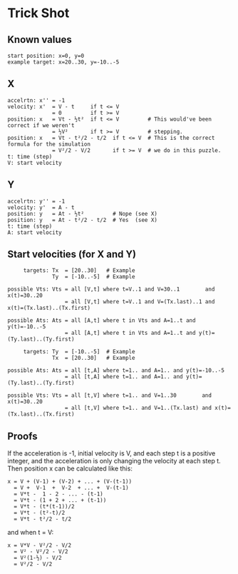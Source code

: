 # Trick Shot


## Known values
```
start position: x=0, y=0
example target: x=20..30, y=-10..-5
```

## X
```
accelrtn: x'' = -1
velocity: x'  = V - t     if t <= V
              = 0         if t >= V
position: x   = Vt - ½t²  if t <= V         # This would've been correct if we weren't
              = ½V²       if t >= V         # stepping.
position: x   = Vt - t²/2 - t/2  if t <= V  # This is the correct formula for the simulation
              = V²/2 - V/2       if t >= V  # we do in this puzzle.
t: time (step)
V: start velocity
```


## Y
```
accelrtn: y'' = -1
velocity: y'  = A - t
position: y   = At - ½t²         # Nope (see X)
position: y   = At - t²/2 - t/2  # Yes  (see X)
t: time (step)
A: start velocity
```


## Start velocities (for X and Y)
```
     targets: Tx  = [20..30]   # Example
              Ty  = [-10..-5]  # Example

possible Vts: Vts = all [V,t] where t=V..1 and V=30..1        and x(t)=30..20
                  = all [V,t] where t=V..1 and V=(Tx.last)..1 and x(t)=(Tx.last)..(Tx.first)

possible Ats: Ats = all [A,t] where t in Vts and A=1..t and y(t)=-10..-5
                  = all [A,t] where t in Vts and A=1..t and y(t)=(Ty.last)..(Ty.first)
```
```
     targets: Ty  = [-10..-5]  # Example
              Tx  = [20..30]   # Example

possible Ats: Ats = all [t,A] where t=1.. and A=1.. and y(t)=-10..-5
                  = all [t,A] where t=1.. and A=1.. and y(t)=(Ty.last)..(Ty.first)

possible Vts: Vts = all [t,V] where t=1.. and V=1..30        and x(t)=30..20
                  = all [t,V] where t=1.. and V=1..(Tx.last) and x(t)=(Tx.last)..(Tx.first)
```


## Proofs
If the acceleration is -1, initial velocity is V, and each step t is a positive integer,
and the acceleration is only changing the velocity at each step t.
Then position x can be calculated like this:
```
x = V + (V-1) + (V-2) + ... + (V-(t-1))
  = V +  V-1  +  V-2  + ... +  V-(t-1)
  = V*t -  1 - 2 - ... - (t-1)
  = V*t - (1 + 2 + ... + (t-1))
  = V*t - (t*(t-1))/2
  = V*t - (t²-t)/2
  = V*t - t²/2 - t/2
```
and when t = V:
```
x = V*V - V²/2 - V/2
  = V² - V²/2 - V/2
  = V²(1-½) - V/2
  = V²/2 - V/2
```
